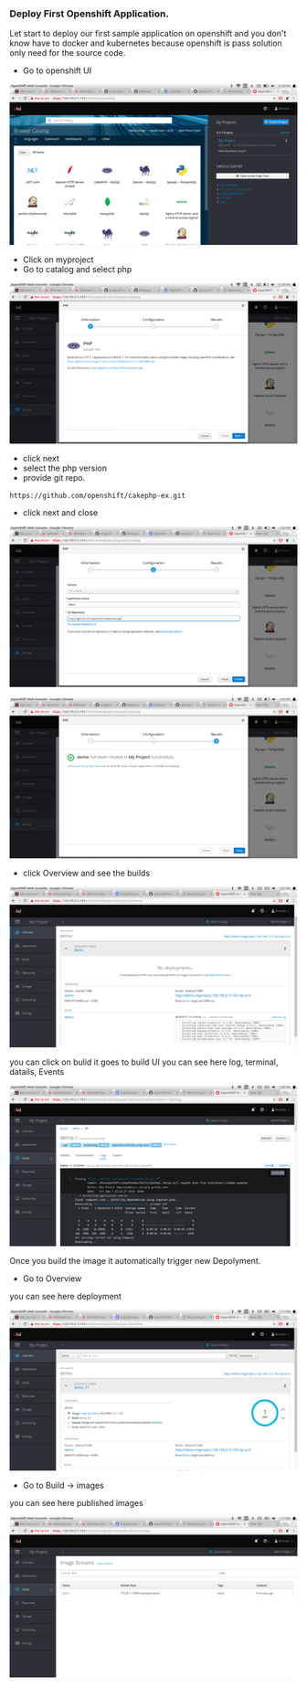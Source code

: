 ### Deploy First Openshift Application.
Let start to deploy our first sample application on openshift and you don't know have to docker and kubernetes because openshift is pass solution only need for the source code.
* Go to openshift UI

![openshit](images/openshift_home.png)
* Click on myproject
* Go to catalog and select php

![Project](images/app1.png)
* click next
* select the php version
* provide git repo.
```
https://github.com/openshift/cakephp-ex.git
```
* click next and close

![project](images/app2.png)

![project](images/app3.png)

* click Overview and see the builds

![project](images/app5.png)

you can click on bulid it goes to build UI you can see here log, terminal, datails, Events

![project](images/app7.png)

Once you build the image it automatically trigger new Depolyment. 

* Go to Overview

you can see here deployment

![project](images/app8.png)

* Go to Build -> images

you can see here published images

![project](images/app9.png)
